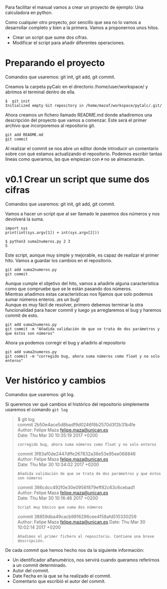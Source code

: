 Para facilitar el manual vamos a crear un proyecto de ejemplo: Una calculadora en python.

Como cualquier otro proyecto, por sencillo que sea no lo vamos a desarrollar completo y bien a la primera. Vamos a proponernos unos hitos.

* Crear un script que sume dos cifras.
* Modificar el script para añadir diferentes operaciones.

# Preparando el proyecto

Comandos que usaremos: git init, git add, git commit.

Creamos la carpeta pyCalc en el directorio /home/user/workspace/ y abrimos el terminal dentro de ella.

```
$  git init
Initialized empty Git repository in /home/mazaf/workspace/pyCalc/.git/
```

Ahora creamos un fichero llamado README.md donde añadiremos una descripción del proyecto que vamos a comenzar. Este será el primer archivo que incorporemos al repositorio git.

```
git add README.md 
git commit
```

Al realizar el commit se nos abre un editor donde introducir un comentario sobre con qué estamos actualizando el repositorio. Podemos escribir tantas líneas como queramos, las  que empiezan con `#` no se almacenarán.

# v0.1 Crear un script que sume dos cifras

Comandos que usaremos: git init, git add, git commit.

Vamos a hacer un script que al ser llamado le pasemos dos números y nos devolverá la suma.

```
import sys
print(int(sys.argv[1]) + int(sys.argv[2]))

$ python3 suma2numeros.py 2 3
5
```

Este script, aunque muy simple y mejorable, es capaz de realizar el primer hito. Vamos a guardar los cambios en el repositorio.

```
git add suma2numeros.py 
git commit 
```

Aunque cumple el objetivo del hito, vamos a añadirle alguna característica como que compruebe que se le están pasando dos números.  
Mientras añadimos estas características nos fijamos que solo podemos sumar números enteros. ¡es un bug!  
Aunque es muy fácil de resolver, primero debemos terminar la otra funcionalidad para hacer commit y luego ya arreglaremos el bug y haremos commit de esto.

```
git add suma2numeros.py 
git commit -m "Añadida validación de que se trata de dos parámetros y que éstos son números"
```

Ahora ya podemos corregir el bug y añadirlo al repositorio

```
git add suma2numeros.py 
git commit -m "corregido bug, ahora suma números como float y no solo enteros"
```

# Ver histórico y cambios

Comandos que usaremos: git log.

Si queremos ver qué cambios el histórico del repositorio simplemente usaremos el comando `git log`

> $ git log  
> commit 2b50e4ace5d8badf9d0246f8b2570d3f2b31b4fe  
> Author: Felipe Maza <felipe.maza@unican.es>  
> Date:   Thu Mar 30 10:35:19 2017 +0200
>
> 
>     corregido bug, ahora suma números como float y no solo enteros
> 
>
> commit 3f83af0de2447dffe267832a36e53e95ee068846  
> Author: Felipe Maza <felipe.maza@unican.es>  
> Date:   Thu Mar 30 10:34:02 2017 +0200
>
> 
>     Añadida validación de que se trata de dos parámetros y que éstos son números
> 
>
> commit 386cdcc492f0e30e0956f879eff82c63c6cebad1  
> Author: Felipe Maza <felipe.maza@unican.es>  
> Date:   Thu Mar 30 10:16:46 2017 +0200
>
> 
>     Script muy básico que suma dos números
> 
>
> commit 38859dba49cacb9816296cee4f58afd510330259  
> Author: Felipe Maza <felipe.maza@unican.es> 
> Date:   Thu Mar 30 10:02:14 2017 +0200
>
> 
>     Añadimos el primer fichero al repositorio. Contiene una breve descripción.
> 

De cada _commit_ que hemos hecho nos da la siguiente información:
* Un identificador alfanumérico, nos servirá cuando queramos referirnos a un commit determinado.
* Autor del commit.
* Date Fecha en la que se ha realizado el commit.
* Comentario que escribió el autor del commit.



